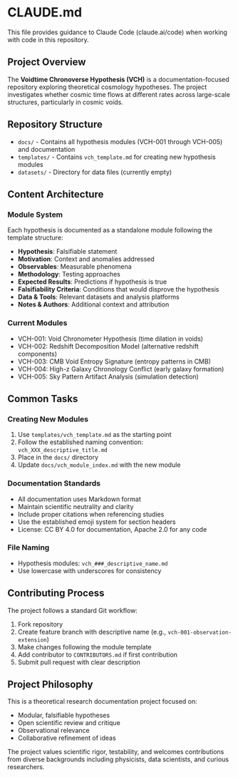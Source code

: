 # CLAUDE.md

This file provides guidance to Claude Code (claude.ai/code) when working with code in this repository.

## Project Overview

The **Voidtime Chronoverse Hypothesis (VCH)** is a documentation-focused repository exploring theoretical cosmology hypotheses. The project investigates whether cosmic time flows at different rates across large-scale structures, particularly in cosmic voids.

## Repository Structure

- `docs/` - Contains all hypothesis modules (VCH-001 through VCH-005) and documentation
- `templates/` - Contains `vch_template.md` for creating new hypothesis modules
- `datasets/` - Directory for data files (currently empty)

## Content Architecture

### Module System
Each hypothesis is documented as a standalone module following the template structure:
- **Hypothesis**: Falsifiable statement
- **Motivation**: Context and anomalies addressed
- **Observables**: Measurable phenomena
- **Methodology**: Testing approaches
- **Expected Results**: Predictions if hypothesis is true
- **Falsifiability Criteria**: Conditions that would disprove the hypothesis
- **Data & Tools**: Relevant datasets and analysis platforms
- **Notes & Authors**: Additional context and attribution

### Current Modules
- VCH-001: Void Chronometer Hypothesis (time dilation in voids)
- VCH-002: Redshift Decomposition Model (alternative redshift components)
- VCH-003: CMB Void Entropy Signature (entropy patterns in CMB)
- VCH-004: High-z Galaxy Chronology Conflict (early galaxy formation)
- VCH-005: Sky Pattern Artifact Analysis (simulation detection)

## Common Tasks

### Creating New Modules
1. Use `templates/vch_template.md` as the starting point
2. Follow the established naming convention: `vch_XXX_descriptive_title.md`
3. Place in the `docs/` directory
4. Update `docs/vch_module_index.md` with the new module

### Documentation Standards
- All documentation uses Markdown format
- Maintain scientific neutrality and clarity
- Include proper citations when referencing studies
- Use the established emoji system for section headers
- License: CC BY 4.0 for documentation, Apache 2.0 for any code

### File Naming
- Hypothesis modules: `vch_###_descriptive_name.md`
- Use lowercase with underscores for consistency

## Contributing Process

The project follows a standard Git workflow:
1. Fork repository
2. Create feature branch with descriptive name (e.g., `vch-001-observation-extension`)
3. Make changes following the module template
4. Add contributor to `CONTRIBUTORS.md` if first contribution
5. Submit pull request with clear description

## Project Philosophy

This is a theoretical research documentation project focused on:
- Modular, falsifiable hypotheses
- Open scientific review and critique
- Observational relevance
- Collaborative refinement of ideas

The project values scientific rigor, testability, and welcomes contributions from diverse backgrounds including physicists, data scientists, and curious researchers.